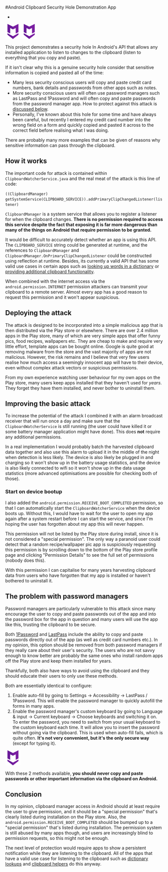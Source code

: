 #Android Clipboard Security Hole Demonstration App

-

![App home screen](https://github.com/adam-p/markdown-here/raw/master/src/common/images/icon48.png)
![App log screen](https://github.com/adam-p/markdown-here/raw/master/src/common/images/icon48.png)

This project demonstrates a security hole In Android's API that allows any installed application to listen to changes to the clipboard (listen to everything that you copy and paste).

If it isn't clear why this is a genuine security hole consider that sensitive information is copied and pasted all of the time: 

* Many less security conscious users will copy and paste credit card numbers, bank details and passwords from other apps such as notes. 
* More security conscious users will often use password managers such as LastPass and 1Password and will often copy and paste passwords from the password manager app. How to protect against this attack is [discussed below](password-managers). 
* Personally, I've known about this hole for some time and have always been careful, but recently I entered my credit card number into the wrong field on a form and quickly copied and pasted it across to the correct field before realising what I was doing. 

There are probably many more examples that can be given of reasons why sensitive information can pass through the clipboard. 

## How it works
The important code for attack is contained within `ClipboardWatcherService.java` and the real meat of the attack is this line of code: 

```((ClipboardManager) getSystemService(CLIPBOARD_SERVICE)).addPrimaryClipChangedListener(listener)```

`ClipboardManager` is a system service that allows you to register a listener for when the clipboard changes. **There is no permission required to access this service despite the fact that exposing it is far more dangerous than many of the things on Android that require permission to be granted.**

It would be difficult to accurately detect whether an app is using this API. The `CLIPBOARD_SERVICE` string could be generated at runtime, and the references to `ClipboardManager` and `ClipboardManager.OnPrimaryClipChangedListener` could be constructed using reflection at runtime. Besides, its currently a valid API that has some valid use cases in certain apps such as [looking up words in a dictionary](https://play.google.com/store/apps/details?id=com.vaibhav.dictionary) or [providing additional clipboard functionality](https://play.google.com/store/apps/details?id=org.rojekti.clipper).

When combined with the internet access via the `android.permission.INTERNET` permission attackers can transmit your clipboard to a remote server. Almost every app has a good reason to request this permission and it won't appear suspicious.

## Deploying the attack
The attack is designed to be incorporated into a simple malicious app that is then distributed via the Play store or elsewhere. There are over 2.4 million apps in the Play store, many of which are very simple apps that offer funny pics, food recipes, wallpapers etc. They are cheap to make and require very little effort, template apps can be bought online. Google is quite good at removing malware from the store and the vast majority of apps are not malicious. However, the risk remains and I believe that very few users realise how much access a seemingly innocent app will have to their device, even without complex attack vectors or suspicious permissions.

From my own experience watching user behaviour for my own apps on the Play store, many users keep apps installed that they haven't used for *years*. They forget they have them installed, and never bother to uninstall them.

## Improving the basic attack
To increase the potential of the attack I combined it with an alarm broadcast receiver that will run once a day and make sure that the `ClipboardWatcherService` is still running (the user could have killed it or some battery manager application might have done). This does **not** require any additional permissions. 

In a real implementation I would probably batch the harvested clipboard data together and also use this alarm to upload it in the middle of the night when detection is less likely. The device is also likely be plugged in and charging so it won't show up in the battery usage statistics, and the device is also likely connected to wifi so it won't show up in the data usage statistics (more advanced optimisations are possible for checking both of those).

### Start on device bootup
I also added the `android.permission.RECEIVE_BOOT_COMPLETED` permission, so that I can automatically start the `ClipboardWatcherService` when the device boots up. Without this, I would have to wait for the user to open my app again after a system restart before I can start the service, and since I'm hoping the user has forgotten about my app this will never happen.

This permission will not be listed by the Play store during install, since it is not considered a "special permission". The only way a paranoid user could detect that a random recipe/wallpaper pic app is suspiciously requesting this permission is by scrolling down to the bottom of the Play store profile page and clicking "Permission Details" to see the full set of permissions (nobody does this).

With this permission I can capitalise for many years harvesting clipboard data from users who have forgotten that my app is installed or haven't bothered to uninstall it.

## The problem with password managers <a id="password-managers"></a>
Password managers are particularly vulnerable to this attack since many encourage the user to copy and paste passwords out of the app and into the password box for the app in question and many users will use the app like this, trusting the clipboard to be secure.

Both [1Password](https://play.google.com/store/apps/details?id=com.agilebits.onepassword) and [LastPass](https://play.google.com/store/apps/details?id=com.lastpass.lpandroid) include the ability to copy and paste passwords directly out of the app (as well as credit card numbers etc.). In my opinion, this option should be removed from both password managers if they really care about their user's security. The users who are not savvy enough to know better are probably the same ones who install random apps off the Play store and keep them installed for years.

Thankfully, both also have ways to avoid using the clipboard and they should educate their users to only use these methods. 

Both are essentially identical to configure:

1. Enable auto-fill by going to Settings → Accessibility → LastPass / 1Password. This will enable the password manager to quickly autofill the forms in many apps. 
2. Enable the password manager's custom keyboard by going to Language & input → Current keyboard → Choose keyboards and switching it on. To enter the password, you need to switch from your usual keyboard to the custom keyboard each time. It will allow you to insert the password without going via the clipboard. This is used when auto-fill fails, which is quite often. **It's not very convenient, but it's the only secure way** (except for typing it).

![1Password keyboard](https://github.com/adam-p/markdown-here/raw/master/src/common/images/icon48.png)

With these 2 methods available, **you should never copy and paste passwords or other important information via the clipboard on Android.**

## Conclusion
In my opinion, clipboard manager access in Android should at least require the user to give permission, and it should be a "special permission" that's clearly listed during installation on the Play store. Also, the `android.permission.RECEIVE_BOOT_COMPLETED` should be bumped up to a "special permission" that's listed during installation. The permission system is still abused by many apps though, and users are increasingly blind to permission requests, so this might not be enough.

The next level of protection would require apps to show a persistent notification while they are listening to the clipboard. All of the apps that have a valid use case for listening to the clipboard such as [dictionary lookups](https://play.google.com/store/apps/details?id=com.vaibhav.dictionary) and [clipboard helpers](https://play.google.com/store/apps/details?id=org.rojekti.clipper) do this anyway.